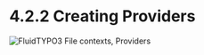4.2.2 Creating Providers
========================

![FluidTYPO3 File contexts, Providers](../Images/FileContext/Providers.svgz)
